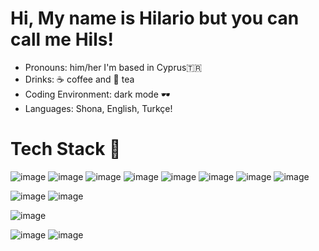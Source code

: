 # Hi, My name is Hilario but you can call me Hils!

<ul>
 <li> Pronouns: him/her I'm based in Cyprus🇹🇷</li> 
<li> Drinks: ☕ coffee and 🍵 tea</li>
<li> Coding Environment: dark mode 🕶</li>
<li> Languages: Shona, English, Turkçe!</li>
</ul>

# Tech Stack 💼

![image](https://github.com/HilarioNengareJr/HilarioNengareJr/assets/38634516/1c1db1ee-e4f2-4af6-bc61-bcab62d665d4)
![image](https://github.com/HilarioNengareJr/HilarioNengareJr/assets/38634516/3a0c0559-637e-4c75-a211-3a9bfcf9b188)
![image](https://github.com/HilarioNengareJr/HilarioNengareJr/assets/38634516/cd496d36-2c91-4239-a81f-3a43a46dfe75)
![image](https://github.com/HilarioNengareJr/HilarioNengareJr/assets/38634516/743462d8-0da4-4853-9017-b2e274dab29b)
![image](https://github.com/HilarioNengareJr/HilarioNengareJr/assets/38634516/95cda276-13d9-479e-8348-510b4f0fdce8)
![image](https://github.com/HilarioNengareJr/HilarioNengareJr/assets/38634516/133d3620-0f54-40c0-8756-fe7ecbdfe960)
![image](https://github.com/HilarioNengareJr/HilarioNengareJr/assets/38634516/3e36e5e9-add2-4f41-9ecd-3590fbb25281)
![image](https://github.com/HilarioNengareJr/HilarioNengareJr/assets/38634516/fbe5329f-20b8-4792-8e82-35a7ff4537a1)

![image](https://github.com/HilarioNengareJr/HilarioNengareJr/assets/38634516/52a95add-ce0a-4000-b981-1292152d2872)
![image](https://github.com/HilarioNengareJr/HilarioNengareJr/assets/38634516/cb438bd1-d15d-4d6f-9846-ea711678fad8)

![image](https://github.com/HilarioNengareJr/HilarioNengareJr/assets/38634516/efae3220-1b64-4a87-81da-305851943adc)

![image](https://github.com/HilarioNengareJr/HilarioNengareJr/assets/38634516/1232a502-fc08-44be-b9cc-598f3ab110b4)
![image](https://github.com/HilarioNengareJr/HilarioNengareJr/assets/38634516/eaff5cae-51d5-4337-b461-5ecfeefd41fe)


